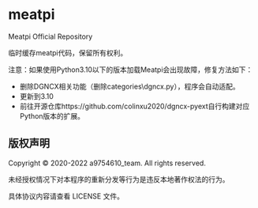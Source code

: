 # meatpi
Meatpi Official Repository

临时缓存meatpi代码，保留所有权利。

注意：如果使用Python3.10以下的版本加载Meatpi会出现故障，修复方法如下：

- 删除DGNCX相关功能（删除categories\dgncx.py），程序会自动适配。
- 更新到3.10
- 前往开源仓库https://github.com/colinxu2020/dgncx-pyext自行构建对应Python版本的扩展。


## 版权声明

Copyright © 2020-2022 a9754610_team. All rights reserved.

未经授权情况下对本程序的重新分发等行为是违反本地著作权法的行为。

具体协议内容请查看 LICENSE 文件。

